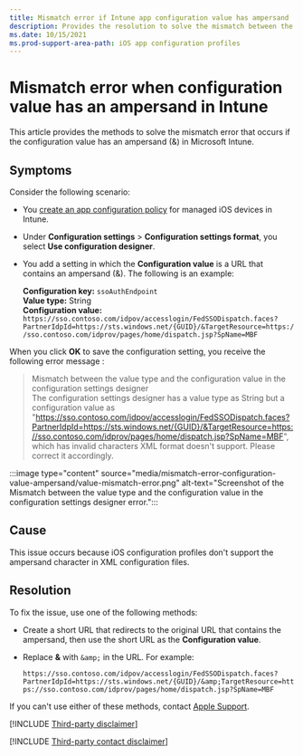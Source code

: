 ```yaml
---
title: Mismatch error if Intune app configuration value has ampersand
description: Provides the resolution to solve the mismatch between the value type and the configuration value error for a Microsoft Intune app configuration policy.
ms.date: 10/15/2021
ms.prod-support-area-path: iOS app configuration profiles
---
```

# Mismatch error when configuration value has an ampersand in Intune

This article provides the methods to solve the mismatch error that occurs if the configuration value has an ampersand (&amp;) in Microsoft Intune.

## Symptoms

Consider the following scenario:

- You [create an app configuration policy](/mem/intune/apps/app-configuration-policies-use-ios#create-an-app-configuration-policy) for managed iOS devices in Intune.
- Under **Configuration settings** > **Configuration settings format**, you select **Use configuration designer**.
- You add a setting in which the **Configuration value** is a URL that contains an ampersand (&amp;). The following is an example:

    **Configuration key:** `ssoAuthEndpoint`  
    **Value type:** String  
    **Configuration value:** `https://sso.contoso.com/idpov/accesslogin/FedSSODispatch.faces?PartnerIdpId=https://sts.windows.net/{GUID}/&TargetResource=https://sso.contoso.com/idprov/pages/home/dispatch.jsp?SpName=MBF`

When you click **OK** to save the configuration setting, you receive the following error message :

> Mismatch between the value type and the configuration value in the configuration settings designer  
> The configuration settings designer has a value type as String but a configuration value as "https://sso.contoso.com/idpov/accesslogin/FedSSODispatch.faces?PartnerIdpId=https://sts.windows.net/{GUID}/&TargetResource=https://sso.contoso.com/idprov/pages/home/dispatch.jsp?SpName=MBF", which has invalid characters XML format doesn't support. Please correct it accordingly.

:::image type="content" source="media/mismatch-error-configuration-value-ampersand/value-mismatch-error.png" alt-text="Screenshot of the Mismatch between the value type and the configuration value in the configuration settings designer error.":::

## Cause

This issue occurs because iOS configuration profiles don't support the ampersand character in XML configuration files.

## Resolution

To fix the issue, use one of the following methods:

- Create a short URL that redirects to the original URL that contains the ampersand, then use the short URL as the **Configuration value**.
- Replace **&amp;** with `&amp;` in the URL. For example:

    `https://sso.contoso.com/idpov/accesslogin/FedSSODispatch.faces?PartnerIdpId=https://sts.windows.net/{GUID}/&amp;TargetResource=https://sso.contoso.com/idprov/pages/home/dispatch.jsp?SpName=MBF`

If you can't use either of these methods, contact [Apple Support](https://support.apple.com/).

[!INCLUDE [Third-party disclaimer](../../includes/third-party-disclaimer.md)]

[!INCLUDE [Third-party contact disclaimer](../../includes/third-party-contact-disclaimer.md)]
